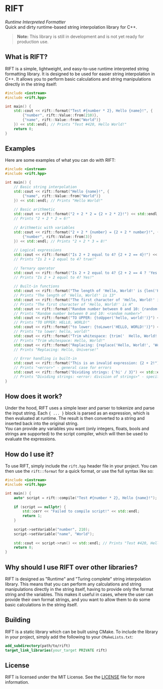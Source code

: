 # RIFT
*Runtime Interpreted Formatter*  
Quick and dirty runtime-based string interpolation library for C++.

> **Note:** This library is still in development and is not yet ready for production use.

## What is RIFT?
RIFT is a simple, lightweight, and easy-to-use runtime interpreted string formatting library.
It is designed to be used for easier string interpolation in C++. It allows you to perform basic
calculations and string manipulations directly in the string itself:  
```cpp
#include <iostream>
#include <rift.hpp>

int main() {
    std::cout << rift::format("Test #{number * 2}, Hello {name}!", {
        {"number", rift::Value::from(210)},
        {"name", rift::Value::from("World")}
    }) << std::endl; // Prints "Test #420, Hello World!"
    return 0;
}
```

## Examples
Here are some examples of what you can do with RIFT:
```cpp
#include <iostream>
#include <rift.hpp>

int main() {
    // Basic string interpolation
    std::cout << rift::format("Hello {name}!", {
        {"name", rift::Value::from("World")}
    }) << std::endl; // Prints "Hello World!"
    
    // Basic arithmetic
    std::cout << rift::format("2 + 2 * 2 = {2 + 2 * 2}!") << std::endl;
    // Prints "2 + 2 * 2 = 6!"
    
    // Arithmetic with variables
    std::cout << rift::format("2 + 2 * {number} = {2 + 2 * number}!", {
        {"number", rift::Value::from(3)}
    }) << std::endl; // Prints "2 + 2 * 3 = 8!"
    
    // Logical expressions
    std::cout << rift::format("Is 2 + 2 equal to 4? {2 + 2 == 4}!") << std::endl;
    // Prints "Is 2 + 2 equal to 4? true!"
    
    // Ternary operator
    std::cout << rift::format("Is 2 + 2 equal to 4? {2 + 2 == 4 ? 'Yes' : 'No'}!") << std::endl;
    // Prints "Is 2 + 2 equal to 4? Yes!"
    
    // Built-in functions
    std::cout << rift::format("The length of 'Hello, World!' is {len('Hello, World!')}") << std::endl;
    // Prints "The length of 'Hello, World!' is 13"
    std::cout << rift::format("The first character of 'Hello, World!' is {substr('Hello, World!', 0, 1)}") << std::endl;
    // Prints "The first character of 'Hello, World!' is H"
    std::cout << rift::format("Random number between 0 and 10: {random(0, 10)}") << std::endl;
    // Prints "Random number between 0 and 10: <random number>"
    std::cout << rift::format("TO UPPER: {toUpper('hello, world!')}") << std::endl;
    // Prints "TO UPPER: HELLO, WORLD!"
    std::cout << rift::format("to lower: {toLower('HELLO, WORLD!')}") << std::endl;
    // Prints "to lower: hello, world!"
    std::cout << rift::format("Trim whitespace: {trim('  Hello, World!  ')}") << std::endl;
    // Prints "Trim whitespace: Hello, World!"
    std::cout << rift::format("Replacing: {replace('Hello, World!', 'World', 'Universe')}") << std::endl;
    // Prints "Replacing: Hello, Universe!"
    
    // Error handling is built-in
    std::cout << rift::format("This is an invalid expression: {2 + 2!") << std::endl;
    // Prints "<error>" - general case for errors
    std::cout << rift::format("Dividing strings: {'hi' / 3}") << std::endl;
    // Prints "Dividing strings: <error: division of strings>" - specific error message
}

```

## How does it work?
Under the hood, RIFT uses a simple lexer and parser to tokenize and parse the input string.
Each `{ ... }` block is parsed as an expression, which is then evaluated at runtime. The result
is then converted to a string and inserted back into the original string.  
You can provide any variables you want (only integers, floats, bools and strings are supported) to the
script compiler, which will then be used to evaluate the expressions.

## How do I use it?
To use RIFT, simply include the `rift.hpp` header file in your project. 
You can then use the `rift::format` for a quick format, or use the full syntax like so:
```cpp
#include <iostream>
#include <rift.hpp>

int main() {
    auto* script = rift::compile("Test #{number * 2}, Hello {name}!");
    
    if (script == nullptr) {
        std::cerr << "Failed to compile script!" << std::endl;
        return 1;
    }
    
    script->setVariable("number", 210);
    script->setVariable("name", "World");
    
    std::cout << script->run() << std::endl; // Prints "Test #420, Hello World!"
    return 0;
}
```

## Why should I use RIFT over other libraries?
RIFT is designed as "Runtime" and "Turing complete" string interpolation library. This means that you can
perform any calculations and string manipulations directly in the string itself, having to provide only the
format string and the variables. This makes it useful in cases, where the user can provide their own format strings,
and you want to allow them to do some basic calculations in the string itself.

## Building
RIFT is a static library which can be built using CMake. To include the library in your project, simply add the
following to your `CMakeLists.txt`:
```cmake
add_subdirectory(path/to/rift)
target_link_libraries(your_target PRIVATE rift)
```

## License
RIFT is licensed under the MIT License. See the [LICENSE](LICENSE) file for more information.